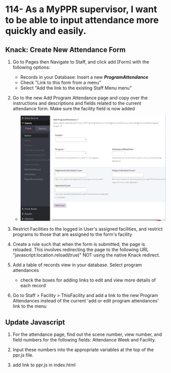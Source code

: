 # 114- As a MyPPR supervisor, I want to be able to input attendance more quickly and easily.

## Knack: Create New Attendance Form

1. Go to Pages then Navigate to Staff, and  click add [Form] with the following options:
    * Records in your Database: Insert a new ***ProgramAttendance***
    * Check "Link to this form from a menu"
    * Select "Add the link to the existing Staff Menu menu"

2. Go to the new Add Program Attendance page and copy over the instructions and descriptions and fields related to the current attendance form. Make sure the facility field is now added

    * ![imageofform](images/attendanceform.PNG)

3. Restrict Facilities to the logged in User's assigned facilities, and restrict programs to those that are assigned to the form's facility

3. Create a rule such that when the form is submitted, the page is reloaded. This involves redirecting the page to the following URL "javascript:location.reload(true)" NOT using the native Knack redirect.

4. Add a table of records view in your database. Select program attendances
    * check the boxes for adding links to edit and view more details of each record

5. Go to Staff > Facility > ThisFacility and add a link to the new Program Attendances instead of the current 'add or edit program attendances' link to the menu
    

## Update Javascript 

1. For the attendance page, find out the scene number, view number, and field numbers for the following fields: Attendance Week and Facility.

2. Input these numbers into the appropriate variables at the top of the ppr.js file. 

3. add link to ppr.js in index.html